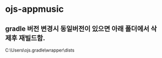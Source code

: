 # ojs-appmusic

gradle 버전 변경시 동일버전이 있으면 아래 폴더에서 삭제후 재빌드함.
-----------------------------------------------------------------
C:\Users\ojs\.gradle\wrapper\dists 
